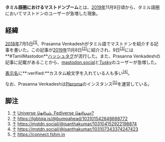 <div>

**タミル語圏におけるマストドンブーム**とは、[2019年](/2019%E5%B9%B4 "2019年")11月9日頃から、タミル語圏においてマストドンのユーザーが急増した現象。

## 経緯

[2018年](/2018%E5%B9%B4 "2018年")7月5日<sup>[\[1\]](#cite_note-1)</sup>、Prasanna Venkadeshがタミル語でマストドンを紹介する記事を書いた。この記事が[2019年](/2019%E5%B9%B4 "2019年")11月8日<sup>[\[2\]](#cite_note-2)</sup>に紹介され、9日<sup>[\[3\]](#cite_note-3)</sup>には**\#TamilMastodon**[ハッシュタグ](/%E3%83%8F%E3%83%83%E3%82%B7%E3%83%A5%E3%82%BF%E3%82%B0 "ハッシュタグ")が流行した。また、Prasanna Venkadeshの記事に記載があることから、[mastodon.social](/Mastodon.social "Mastodon.social")と[Tusky](/Tusky "Tusky")のユーザーが急増した。

[表示名](/%E8%A1%A8%E7%A4%BA%E5%90%8D "表示名")に**:verified:**カスタム絵文字を入れている人も多い<sup>[\[4\]](#cite_note-4)</sup>。

なお、Prasanna Venkadeshは[Pleroma](/Pleroma "Pleroma")のインスタンス<sup>[\[5\]](#cite_note-5)</sup>を運営している。

## 脚注

<div>

1.  [↑](#cite_ref-1) <a href="http://www.kaniyam.com/introduction-to-fediverse-mastodon" rel="nofollow">Universe தெரியும். Fediverse தெரியுமா?</a>
2.  [↑](#cite_ref-2) <a href="https://lgbtqia.is/@bumpahead/103101542648688772" rel="nofollow">https://lgbtqia.is/@bumpahead/103101542648688772</a>
3.  [↑](#cite_ref-3) <a href="https://mstdn.social/@isanthakumar/103104152922198874" rel="nofollow">https://mstdn.social/@isanthakumar/103104152922198874</a>
4.  [↑](#cite_ref-4) <a href="https://mstdn.social/@isanthakumar/103107343374247423" rel="nofollow">https://mstdn.social/@isanthakumar/103107343374247423</a>
5.  [↑](#cite_ref-5) <a href="https://connect.fshm.in" rel="nofollow">https://connect.fshm.in</a>

</div>

</div>
